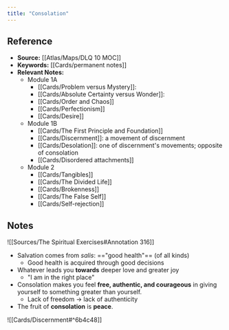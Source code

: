 ```yaml
---
title: "Consolation"
---
```

## Reference
- **Source:** [[Atlas/Maps/DLQ 10 MOC]]
- **Keywords:** [[Cards/permanent notes]]
- **Relevant Notes:**
	- Module 1A
		- [[Cards/Problem versus Mystery]]: 
		- [[Cards/Absolute Certainty versus Wonder]]: 
		- [[Cards/Order and Chaos]]
		- [[Cards/Perfectionism]]
		- [[Cards/Desire]]
	- Module 1B
		- [[Cards/The First Principle and Foundation]]
		- [[Cards/Discernment]]: a movement of discernment
		- [[Cards/Desolation]]: one of discernment's movements; opposite of consolation
		- [[Cards/Disordered attachments]]
	- Module 2
		- [[Cards/Tangibles]]
		- [[Cards/The Divided Life]]
		- [[Cards/Brokenness]]
		- [[Cards/The False Self]]
		- [[Cards/Self-rejection]]

## Notes
![[Sources/The Spiritual Exercises#Annotation 316]]

- Salvation comes from *salis*: =="good health"== (of all kinds)
	- Good health is acquired through good decisions
- Whatever leads you **towards** deeper love and greater joy 
	- "I am in the right place"
- Consolation makes you feel **free, authentic, and courageous** in giving yourself to something greater than yourself.
	- Lack of freedom -> lack of authenticity
- The fruit of **consolation** is **peace**.

![[Cards/Discernment#^6b4c48]]
